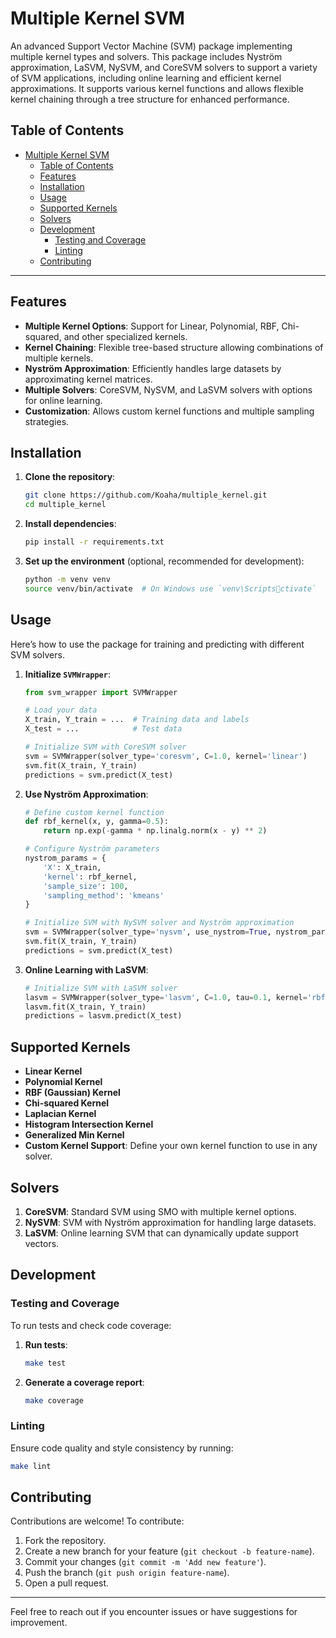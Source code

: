 
# Multiple Kernel SVM

An advanced Support Vector Machine (SVM) package implementing multiple kernel types and solvers. This package includes Nyström approximation, LaSVM, NySVM, and CoreSVM solvers to support a variety of SVM applications, including online learning and efficient kernel approximations. It supports various kernel functions and allows flexible kernel chaining through a tree structure for enhanced performance.

## Table of Contents
- [Multiple Kernel SVM](#multiple-kernel-svm)
  - [Table of Contents](#table-of-contents)
  - [Features](#features)
  - [Installation](#installation)
  - [Usage](#usage)
  - [Supported Kernels](#supported-kernels)
  - [Solvers](#solvers)
  - [Development](#development)
    - [Testing and Coverage](#testing-and-coverage)
    - [Linting](#linting)
  - [Contributing](#contributing)

---

## Features

- **Multiple Kernel Options**: Support for Linear, Polynomial, RBF, Chi-squared, and other specialized kernels.
- **Kernel Chaining**: Flexible tree-based structure allowing combinations of multiple kernels.
- **Nyström Approximation**: Efficiently handles large datasets by approximating kernel matrices.
- **Multiple Solvers**: CoreSVM, NySVM, and LaSVM solvers with options for online learning.
- **Customization**: Allows custom kernel functions and multiple sampling strategies.

## Installation

1. **Clone the repository**:
   ```bash
   git clone https://github.com/Koaha/multiple_kernel.git
   cd multiple_kernel
   ```

2. **Install dependencies**:
   ```bash
   pip install -r requirements.txt
   ```

3. **Set up the environment** (optional, recommended for development):
   ```bash
   python -m venv venv
   source venv/bin/activate  # On Windows use `venv\Scriptsctivate`
   ```

## Usage

Here’s how to use the package for training and predicting with different SVM solvers.

1. **Initialize `SVMWrapper`**:
   ```python
   from svm_wrapper import SVMWrapper

   # Load your data
   X_train, Y_train = ...  # Training data and labels
   X_test = ...            # Test data

   # Initialize SVM with CoreSVM solver
   svm = SVMWrapper(solver_type='coresvm', C=1.0, kernel='linear')
   svm.fit(X_train, Y_train)
   predictions = svm.predict(X_test)
   ```

2. **Use Nyström Approximation**:
   ```python
   # Define custom kernel function
   def rbf_kernel(x, y, gamma=0.5):
       return np.exp(-gamma * np.linalg.norm(x - y) ** 2)

   # Configure Nyström parameters
   nystrom_params = {
       'X': X_train,
       'kernel': rbf_kernel,
       'sample_size': 100,
       'sampling_method': 'kmeans'
   }

   # Initialize SVM with NySVM solver and Nyström approximation
   svm = SVMWrapper(solver_type='nysvm', use_nystrom=True, nystrom_params=nystrom_params, C=1.0)
   svm.fit(X_train, Y_train)
   predictions = svm.predict(X_test)
   ```

3. **Online Learning with LaSVM**:
   ```python
   # Initialize SVM with LaSVM solver
   lasvm = SVMWrapper(solver_type='lasvm', C=1.0, tau=0.1, kernel='rbf')
   lasvm.fit(X_train, Y_train)
   predictions = lasvm.predict(X_test)
   ```

## Supported Kernels

- **Linear Kernel**
- **Polynomial Kernel**
- **RBF (Gaussian) Kernel**
- **Chi-squared Kernel**
- **Laplacian Kernel**
- **Histogram Intersection Kernel**
- **Generalized Min Kernel**
- **Custom Kernel Support**: Define your own kernel function to use in any solver.

## Solvers

1. **CoreSVM**: Standard SVM using SMO with multiple kernel options.
2. **NySVM**: SVM with Nyström approximation for handling large datasets.
3. **LaSVM**: Online learning SVM that can dynamically update support vectors.

## Development

### Testing and Coverage

To run tests and check code coverage:

1. **Run tests**:
   ```bash
   make test
   ```

2. **Generate a coverage report**:
   ```bash
   make coverage
   ```

### Linting

Ensure code quality and style consistency by running:

```bash
make lint
```

## Contributing

Contributions are welcome! To contribute:

1. Fork the repository.
2. Create a new branch for your feature (`git checkout -b feature-name`).
3. Commit your changes (`git commit -m 'Add new feature'`).
4. Push the branch (`git push origin feature-name`).
5. Open a pull request.

---

Feel free to reach out if you encounter issues or have suggestions for improvement.
